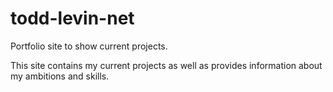 # todd-levin-net
Portfolio site to show current projects.

This site contains my current projects as well as provides information about my ambitions and skills.
